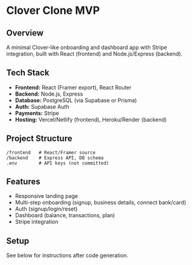 # Clover Clone MVP

## Overview
A minimal Clover-like onboarding and dashboard app with Stripe integration, built with React (frontend) and Node.js/Express (backend).

## Tech Stack
- **Frontend:** React (Framer export), React Router
- **Backend:** Node.js, Express
- **Database:** PostgreSQL (via Supabase or Prisma)
- **Auth:** Supabase Auth
- **Payments:** Stripe
- **Hosting:** Vercel/Netlify (frontend), Heroku/Render (backend)

## Project Structure
```
/frontend   # React/Framer source
/backend    # Express API, DB schema
.env        # API keys (not committed)
```

## Features
- Responsive landing page
- Multi-step onboarding (signup, business details, connect bank/card)
- Auth (signup/login/reset)
- Dashboard (balance, transactions, plan)
- Stripe integration

## Setup
See below for instructions after code generation. 